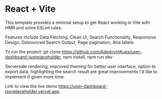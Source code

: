 # React + Vite

This template provides a minimal setup to get React working in Vite with HMR and some ESLint rules.

Features include Data Fetching, Clean UI, Search Functionality,
Responsive Design, Debounced Search Output, Page pagination, Aria labels


To run the project:
git clone https://github.com/AdedoyinKups/user-dashboard-jsonplaceholder,
npm install, npm run dev 

Serverside rendering, improved theming for better user interface, option to export data, highlighting the search result are great improvements i'd like to implement if given more time.

Link to view the live demo https://user-dashboard-jsonplaceholder.vercel.app
